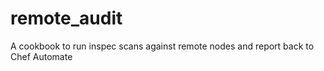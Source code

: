 # remote_audit

A cookbook to run inspec scans against remote nodes and report back to Chef Automate
